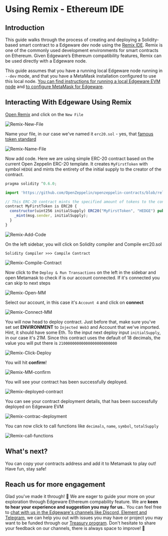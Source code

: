 # Using Remix - Ethereum IDE

## Introduction

This guide walks through the process of creating and deploying a Solidity-based smart contract to a Edgeware dev node using the [Remix IDE](https://remix.ethereum.org/). Remix is one of the commonly used development environments for smart contracts on Ethereum. Given Edgeware’s Ethereum compatibility features, Remix can be used directly with a Edgeware node.

This guide assumes that you have a running local Edgeware node running in `--dev` mode, and that you have a MetaMask installation configured to use this local node. [You can find instructions for running a local Edgeware EVM node](https://github.com/hicommonwealth/edgeware-documentation/blob/master/docs/quickstart/evm-introduction/setting-up-a-local-node.md) and [to configure MetaMask for Edgeware](https://github.com/hicommonwealth/edgeware-documentation/blob/master/docs/quickstart/evm-introduction/interacting-with-a-edgeware-node-using-metamask.md).

## Interacting With Edgeware Using Remix

[Open Remix](https://remix.ethereum.org/) and click on the `New File`

![Remix-New-File](/img/remix-new-file.png)

Name your file, in our case we've named it `erc20.sol` - yes, that [famous token standard](https://eips.ethereum.org/EIPS/eip-20)

![Remix-Name-File](/img/remix-name-file.png)

Now add code. Here we are using simple ERC-20 contract based on the current Open Zeppelin ERC-20 template. It creates `MyFirstToken` with symbol `HEDGE` and mints the entirety of the initial supply to the creator of the contract.

```javascript
pragma solidity ^0.6.0;

import 'https://github.com/OpenZeppelin/openzeppelin-contracts/blob/release-v3.1.0/contracts/token/ERC20/ERC20.sol';

// This ERC-20 contract mints the specified amount of tokens to the contract creator.
contract MyFirstToken is ERC20 {
  constructor(uint256 initialSupply) ERC20("MyFirstToken", "HEDGE") public {
    _mint(msg.sender, initialSupply);
  }
}
```

![Remix-Add-Code](/img/remix-add-code.png)

On the left sidebar, you will click on Solidity compiler and Compile erc20.sol

```text
Solidity Compiler >>> Compile Contract
```

![Remix-Compile-Contract](/img/remix-compile-contract.png)

Now click to the `Deploy & Run Transactions` on the left in the sidebar and open Metamask to check if is our account connected. If it's connected you can skip to next steps

![Remix-Open-MM](/img/remix-open-mm.png)

Select our account, in this case it's `Account 4` and click on **connect**

![Remix-Connect-MM](/img/remix-connect-mm.png)

You will now head to deploy contract. Just before that, make sure you've set set **ENVIRONMENT** to `Injected Web3` and Account that we've imported. Hint, it should have some Eth. To the input next deploy input `initialSupply`, in our case it's 21M. Since this contract uses the default of 18 decimals, the value you will put there is `21000000000000000000000000`

![Remix-Click-Deploy](/img/remix-click-deploy.png)

You will hit **confirm**!

![Remix-MM-confirm](/img/remix-mm-confirm.png)

You will see your contract has been successfully deployed.

![Remix-deployed-contract](/img/remix-deployed-contract.png)

You can see your contract deployment details, that has been successfully deployed on Edgeware EVM

![Remix-contrac-deployment](/img/remix-contract-deployment.png)

You can now click to call functions like `decimals`, `name`, `symbol`, `totalSupply`

![Remix-call-functions](/img/remix-call-functions.png)

## What's next?

You can copy your contracts address and add it to Metamask to play out! Have fun, stay safe!

## Reach us for more engagement

Glad you've made it through! 🥰 We are eager to guide your more on your exploration through Edgeware Ethereum compability feature. We are **keen to hear your experience and suggestion you may for us.**. You can feel free to [chat with us in the Edgeware's channels like Discord, Element and Telegram](https://linktr.ee/edg_developers), we can help you out with issues you may have or project you may want to be funded through our [Treasury program](https://docs.edgewa.re/edgeware-runtime/treasury). Don't hesitate to share your feedback on our channels, there is always space to improve! 🙌
